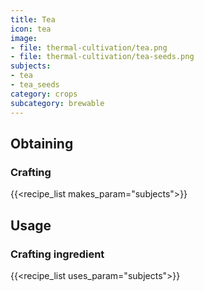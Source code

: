 ```yaml
---
title: Tea
icon: tea
image:
- file: thermal-cultivation/tea.png
- file: thermal-cultivation/tea-seeds.png
subjects: 
- tea
- tea_seeds
category: crops
subcategory: brewable
---
```




Obtaining
---------

### Crafting
{{<recipe_list makes_param="subjects">}}

Usage
-----

### Crafting ingredient
{{<recipe_list uses_param="subjects">}}